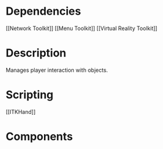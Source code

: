 # Dependencies
[[Network Toolkit]]
[[Menu Toolkit]]
[[Virtual Reality Toolkit]]

# Description
Manages player interaction with objects.

# Scripting
[[ITKHand]]

# Components
